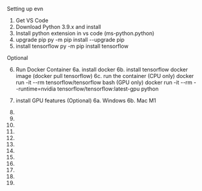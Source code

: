 Setting up evn

1. Get VS Code
2. Download Python 3.9.x and install
3. Install python extension in vs code (ms-python.python)
4. upgrade pip
	py -m pip install --upgrade pip
5. install tensorflow
	py -m pip install tensorflow

Optional

6. Run Docker Container
    6a. install docker
    6b. install tensorflow docker image (docker pull tensorflow)
	6c. run the container
		(CPU only) docker run -it --rm tensorflow/tensorflow bash
		(GPU only) docker run -it --rm --runtime=nvidia tensorflow/tensorflow:latest-gpu python
7. install GPU features (Optional)
	6a. Windows
	6b. Mac M1


8. 
9. 
10. 
11. 
12. 
13. 
14. 
15. 
16. 
17. 
18. 
19. 